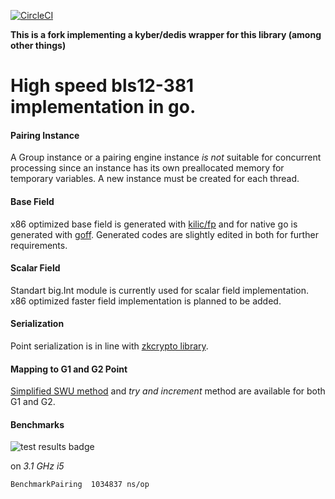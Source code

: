 [![CircleCI](https://circleci.com/gh/drand/bls12-381.svg?style=svg)](https://circleci.com/gh/drand/bls12-381)

**This is a fork implementing a kyber/dedis wrapper for this library (among
other things)**

# High speed bls12-381 implementation in go.

#### Pairing Instance

A Group instance or a pairing engine instance _is not_ suitable for concurrent processing since an instance has its own preallocated memory for temporary variables. A new instance must be created for each thread.

#### Base Field

x86 optimized base field is generated with [kilic/fp](https://github.com/kilic/fp) and for native go is generated with [goff](https://github.com/ConsenSys/goff). Generated codes are slightly edited in both for further requirements.

#### Scalar Field

Standart big.Int module is currently used for scalar field implementation. x86 optimized faster field implementation is planned to be added.

#### Serialization

Point serialization is in line with [zkcrypto library](https://github.com/zkcrypto/pairing/tree/master/src/bls12_381#serialization).

#### Mapping to G1 and G2 Point

[Simplified SWU method](https://tools.ietf.org/html/draft-irtf-cfrg-hash-to-curve-06) and _try and increment_ method are available for both G1 and G2.

#### Benchmarks

![test results badge](https://github.com/kilic/bls12-381/workflows/Test/badge.svg)

on _3.1 GHz i5_

```
BenchmarkPairing  1034837 ns/op
```

